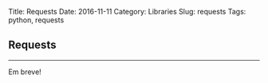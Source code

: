 Title: Requests
Date: 2016-11-11
Category: Libraries
Slug: requests
Tags: python, requests

[reflink]: http://www.cnn.com/ "My title"

## Requests

---

Em breve!